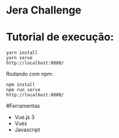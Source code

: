 # Jera Challenge

# Tutorial de execução:


```
yarn install
yarn serve
http://localhost:8080/

```

Rodando com npm:
```
npm install
npm run serve
http://localhost:8080/
```



#Ferramentas

- Vue.js 3
- Vuex
- Javascript
